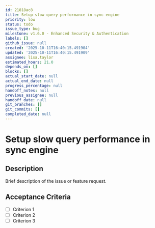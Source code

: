```yaml
---
id: 21818ac8
title: Setup slow query performance in sync engine
priority: low
status: todo
issue_type: bug
milestone: v1.6.0 - Enhanced Security & Authentication
labels: []
github_issue: null
created: '2025-10-11T16:40:15.491904'
updated: '2025-10-11T16:40:15.491909'
assignee: lisa.taylor
estimated_hours: 21.0
depends_on: []
blocks: []
actual_start_date: null
actual_end_date: null
progress_percentage: null
handoff_notes: null
previous_assignee: null
handoff_date: null
git_branches: []
git_commits: []
completed_date: null
---
```


# Setup slow query performance in sync engine

## Description

Brief description of the issue or feature request.

## Acceptance Criteria

- [ ] Criterion 1
- [ ] Criterion 2
- [ ] Criterion 3